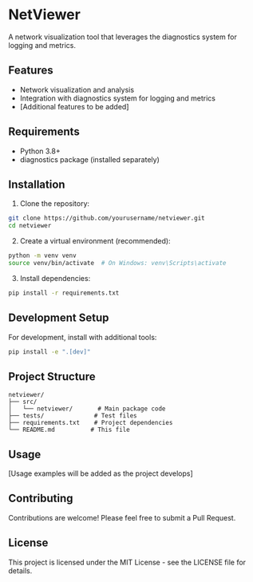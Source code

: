 # NetViewer

A network visualization tool that leverages the diagnostics system for logging and metrics.

## Features

- Network visualization and analysis
- Integration with diagnostics system for logging and metrics
- [Additional features to be added]

## Requirements

- Python 3.8+
- diagnostics package (installed separately)

## Installation

1. Clone the repository:
```bash
git clone https://github.com/yourusername/netviewer.git
cd netviewer
```

2. Create a virtual environment (recommended):
```bash
python -m venv venv
source venv/bin/activate  # On Windows: venv\Scripts\activate
```

3. Install dependencies:
```bash
pip install -r requirements.txt
```

## Development Setup

For development, install with additional tools:
```bash
pip install -e ".[dev]"
```

## Project Structure

```
netviewer/
├── src/
│   └── netviewer/       # Main package code
├── tests/              # Test files
├── requirements.txt    # Project dependencies
└── README.md          # This file
```

## Usage

[Usage examples will be added as the project develops]

## Contributing

Contributions are welcome! Please feel free to submit a Pull Request.

## License

This project is licensed under the MIT License - see the LICENSE file for details. 